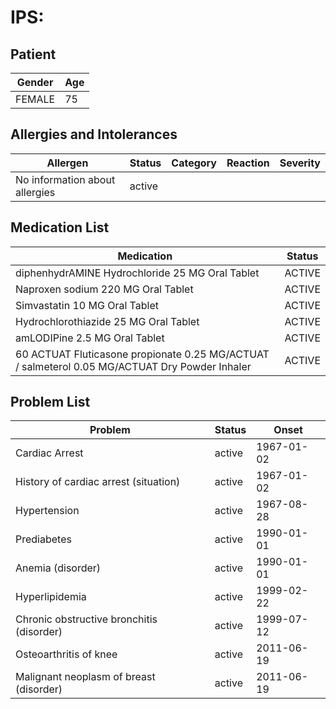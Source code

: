 # IPS:

## Patient

|Gender|Age|
|---|---|
|FEMALE|75|

## Allergies and Intolerances

|Allergen|Status|Category|Reaction|Severity|
|---|---|---|---|---|
|No information about allergies|active||||

## Medication List

|Medication|Status|
|---|---|
|diphenhydrAMINE Hydrochloride 25 MG Oral Tablet|ACTIVE|
|Naproxen sodium 220 MG Oral Tablet|ACTIVE|
|Simvastatin 10 MG Oral Tablet|ACTIVE|
|Hydrochlorothiazide 25 MG Oral Tablet|ACTIVE|
|amLODIPine 2.5 MG Oral Tablet|ACTIVE|
|60 ACTUAT Fluticasone propionate 0.25 MG/ACTUAT / salmeterol 0.05 MG/ACTUAT Dry Powder Inhaler|ACTIVE|

## Problem List

|Problem|Status|Onset|
|---|---|---|
|Cardiac Arrest|active|1967-01-02|
|History of cardiac arrest (situation)|active|1967-01-02|
|Hypertension|active|1967-08-28|
|Prediabetes|active|1990-01-01|
|Anemia (disorder)|active|1990-01-01|
|Hyperlipidemia|active|1999-02-22|
|Chronic obstructive bronchitis (disorder)|active|1999-07-12|
|Osteoarthritis of knee|active|2011-06-19|
|Malignant neoplasm of breast (disorder)|active|2011-06-19|
